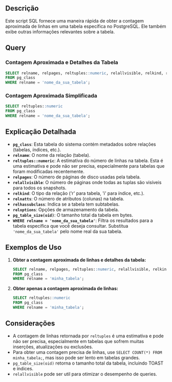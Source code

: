## Descrição

Este script SQL fornece uma maneira rápida de obter a contagem aproximada de linhas em uma tabela específica no PostgreSQL. Ele também exibe outras informações relevantes sobre a tabela.

## Query

### Contagem Aproximada e Detalhes da Tabela

```sql
SELECT relname, relpages, reltuples::numeric, relallvisible, relkind, relnatts, relhassubclass, reloptions, pg_table_size(oid)
FROM pg_class
WHERE relname = 'nome_da_sua_tabela';
```

### Contagem Aproximada Simplificada

```sql
SELECT reltuples::numeric
FROM pg_class
WHERE relname = 'nome_da_sua_tabela';
```

## Explicação Detalhada

* **`pg_class`**: Esta tabela do sistema contém metadados sobre relações (tabelas, índices, etc.).
* **`relname`**: O nome da relação (tabela).
* **`reltuples::numeric`**: A estimativa do número de linhas na tabela. Esta é uma estimativa e pode não ser precisa, especialmente para tabelas que foram modificadas recentemente.
* **`relpages`**: O número de páginas de disco usadas pela tabela.
* **`relallvisible`**: O número de páginas onde todas as tuplas são visíveis para todos os snapshots.
* **`relkind`**: O tipo da relação ('r' para tabela, 'i' para índice, etc.).
* **`relnatts`**: O número de atributos (colunas) na tabela.
* **`relhassubclass`**: Indica se a tabela tem subtabelas.
* **`reloptions`**: Opções de armazenamento da tabela.
* **`pg_table_size(oid)`**: O tamanho total da tabela em bytes.
* **`WHERE relname = 'nome_da_sua_tabela'`**: Filtra os resultados para a tabela específica que você deseja consultar. Substitua `'nome_da_sua_tabela'` pelo nome real da sua tabela.

## Exemplos de Uso

1.  **Obter a contagem aproximada de linhas e detalhes da tabela:**

    ```sql
    SELECT relname, relpages, reltuples::numeric, relallvisible, relkind, relnatts, relhassubclass, reloptions, pg_table_size(oid)
    FROM pg_class
    WHERE relname = 'minha_tabela';
    ```

2.  **Obter apenas a contagem aproximada de linhas:**

    ```sql
    SELECT reltuples::numeric
    FROM pg_class
    WHERE relname = 'minha_tabela';
    ```

## Considerações

* A contagem de linhas retornada por `reltuples` é uma estimativa e pode não ser precisa, especialmente em tabelas que sofrem muitas inserções, atualizações ou exclusões.
* Para obter uma contagem precisa de linhas, use `SELECT COUNT(*) FROM minha_tabela;`, mas isso pode ser lento em tabelas grandes.
* `pg_table_size(oid)` retorna o tamanho total da tabela, incluindo TOAST e índices.
* `relallvisible` pode ser util para otimizar o desempenho de queries.
